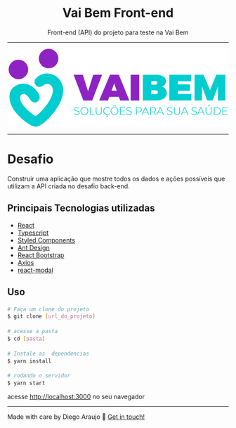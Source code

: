 <h1 align="center">
Vai Bem Front-end
</h1>

<p align="center">Front-end (API) do projeto para teste na Vai Bem</p>

<hr>
<center>

  ![PNG](./.github/logo.png)
</center>
<hr>


# Desafio
Construir uma aplicação que mostre todos os dados e ações possíveis que utilizam a API criada no desafio back-end.

## Principais Tecnologias utilizadas
- [React](https://pt-br.reactjs.org/)
- [Typescript](https://www.typescriptlang.org/)
- [Styled Components](https://styled-components.com/)
- [Ant Design](https://ant.design/)
- [React Bootstrap](https://react-bootstrap.netlify.app/)
- [Axios](https://www.npmjs.com/package/axios)
- [react-modal](https://github.com/reactjs/react-modal)


## Uso

```bash
# Faça um clone do projeto
$ git clone [url_do_projeto]

# acesse a pasta
$ cd [pasta]

# Instale as  dependencias
$ yarn install

# rodando o servidor
$ yarn start
```

acesse [http://localhost:3000](http://localhost:3000) no seu navegador

---

Made with care by Diego Araujo :wave: [Get in touch!](https://www.linkedin.com/in/diegooliveiradearaujo)
